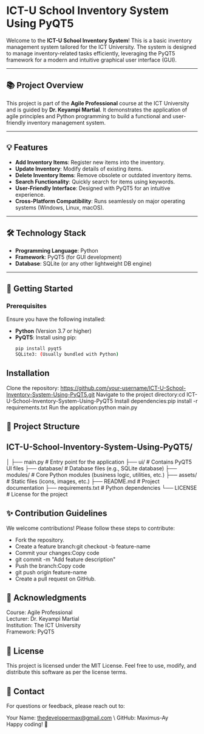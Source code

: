 # ICT-U School Inventory System Using PyQT5

Welcome to the **ICT-U School Inventory System**! This is a basic inventory management system tailored for the ICT University. The system is designed to manage inventory-related tasks efficiently, leveraging the PyQT5 framework for a modern and intuitive graphical user interface (GUI).

---

## 📚 Project Overview

This project is part of the **Agile Professional** course at the ICT University and is guided by **Dr. Keyampi Martial**. It demonstrates the application of agile principles and Python programming to build a functional and user-friendly inventory management system.

---

## 💡 Features

- **Add Inventory Items**: Register new items into the inventory.
- **Update Inventory**: Modify details of existing items.
- **Delete Inventory Items**: Remove obsolete or outdated inventory items.
- **Search Functionality**: Quickly search for items using keywords.
- **User-Friendly Interface**: Designed with PyQT5 for an intuitive experience.
- **Cross-Platform Compatibility**: Runs seamlessly on major operating systems (Windows, Linux, macOS).

---

## 🛠️ Technology Stack

- **Programming Language**: Python
- **Framework**: PyQT5 (for GUI development)
- **Database**: SQLite (or any other lightweight DB engine)

---

## 🏁 Getting Started

### Prerequisites
Ensure you have the following installed:
- **Python** (Version 3.7 or higher)
- **PyQT5**: Install using pip:
  ```bash
  pip install pyqt5
  SQLite3: (Usually bundled with Python)
## Installation
Clone the repository: https://github.com/your-username/ICT-U-School-Inventory-System-Using-PyQT5.git
Navigate to the project directory:cd ICT-U-School-Inventory-System-Using-PyQT5
Install dependencies:pip install -r requirements.txt
Run the application:python main.py
## 📂 Project Structure

## ICT-U-School-Inventory-System-Using-PyQT5/
│
├── main.py                 # Entry point for the application
├── ui/                     # Contains PyQT5 UI files
├── database/               # Database files (e.g., SQLite database)
├── modules/                # Core Python modules (business logic, utilities, etc.)
├── assets/                 # Static files (icons, images, etc.)
├── README.md               # Project documentation
├── requirements.txt        # Python dependencies
└── LICENSE                 # License for the project

## ✨ Contribution Guidelines
We welcome contributions! Please follow these steps to contribute:

- Fork the repository.
- Create a feature branch:git checkout -b feature-name
- Commit your changes:Copy code
- git commit -m "Add feature description"
- Push the branch:Copy code
- git push origin feature-name
- Create a pull request on GitHub.

## 🙏 Acknowledgments
Course: Agile Professional  
Lecturer: Dr. Keyampi Martial  
Institution: The ICT University  
Framework: PyQT5

## 📜 License
This project is licensed under the MIT License. Feel free to use, modify, and distribute this software as per the license terms.

## 📧 Contact
For questions or feedback, please reach out to:

Your Name: thedevelopermax@gmail.com \\
GitHub: Maximus-Ay  
Happy coding! 🎉
